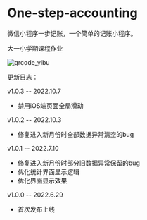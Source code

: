 # One-step-accounting
微信小程序一步记账，一个简单的记账小程序。

大一小学期课程作业

![qrcode_yibu](https://user-images.githubusercontent.com/89489623/183859144-14960260-1e8d-4e18-ac7e-1b12177f4ef3.jpg)

更新日志：

v1.0.3
-- 2022.10.7
* 禁用iOS端页面全局滑动

v1.0.2
-- 2022.10.3
* 修复进入新月份时全部数据异常清空的bug

v1.0.1
-- 2022.7.10
* 修复进入新月份时部分旧数据异常保留的bug
* 优化统计界面显示逻辑
* 优化界面显示效果

v1.0.0
-- 2022.6.29
* 首次发布上线
